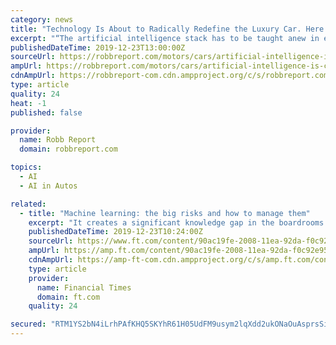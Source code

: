 ```yaml
---
category: news
title: "Technology Is About to Radically Redefine the Luxury Car. Here’s How."
excerpt: "“The artificial intelligence stack has to be taught anew in each city ... “When you think 30 years down the track, and the Waymo [autonomous] driver being an enabler, it becomes a blank sheet.” And creativity need not stop at the vehicle manufacturing."
publishedDateTime: 2019-12-23T13:00:00Z
sourceUrl: https://robbreport.com/motors/cars/artificial-intelligence-is-changing-the-future-of-car-design-2887645/
ampUrl: https://robbreport.com/motors/cars/artificial-intelligence-is-changing-the-future-of-car-design-2887645/amp/
cdnAmpUrl: https://robbreport-com.cdn.ampproject.org/c/s/robbreport.com/motors/cars/artificial-intelligence-is-changing-the-future-of-car-design-2887645/amp/
type: article
quality: 24
heat: -1
published: false

provider:
  name: Robb Report
  domain: robbreport.com

topics:
  - AI
  - AI in Autos

related:
  - title: "Machine learning: the big risks and how to manage them"
    excerpt: "It creates a significant knowledge gap in the boardrooms of financial services firms and within policymaking institutions about the challenges and hazards posed by machine learning. Given the international nature of financial markets, these are all ..."
    publishedDateTime: 2019-12-23T10:24:00Z
    sourceUrl: https://www.ft.com/content/90ac19fe-2008-11ea-92da-f0c92e957a96
    ampUrl: https://amp.ft.com/content/90ac19fe-2008-11ea-92da-f0c92e957a96
    cdnAmpUrl: https://amp-ft-com.cdn.ampproject.org/c/s/amp.ft.com/content/90ac19fe-2008-11ea-92da-f0c92e957a96
    type: article
    provider:
      name: Financial Times
      domain: ft.com
    quality: 24

secured: "RTM1YS2bN4iLrhPAfKHQ5SKYhR61H05UdFM9usym2lqXdd2ukONaOuAsprsSiSz1bNcr/Ft2tXsay1tlZe6amlAFuhY0ROvyMuob7MnPccb2dn8lz1DxLd18Q+IUa7VkGgizEfBfQuodJr97/ykAT1zsap1N2+G5u2Wr2Zp6FITrfuee2vHucfiHnsf9DCiYRlgweVRnW6T82gRX5k1VCBFMU1R86gdH9UdAkTsKcNZNbg8HnbL7oYVv3ISDmT9o7cS7jXV3NMIAIjx8usJOSmV9uXBP9EiKARZasycMuX4=;m8fI1NuRtoj7zvlpkoOOxw=="
---
```


